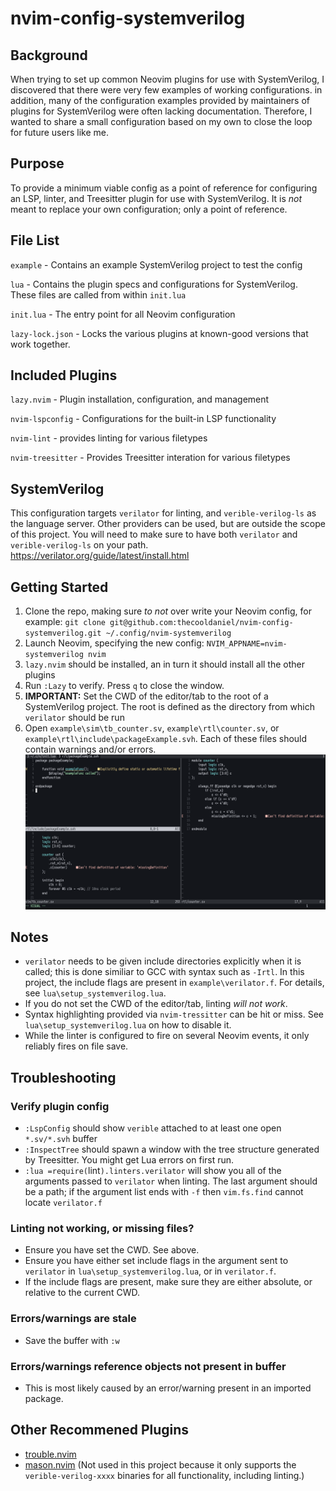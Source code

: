 # nvim-config-systemverilog

## Background
When trying to set up common Neovim plugins for use with SystemVerilog, I discovered that there were very few examples of working configurations. in addition, many of the configuration examples provided by maintainers of plugins for SystemVerilog were often lacking documentation. Therefore, I wanted to share a small configuration based on my own to close the loop for future users like me.  

## Purpose
To provide a minimum viable config as a point of reference for configuring an LSP, linter, and Treesitter plugin for use with SystemVerilog. It is *not* meant to replace your own configuration; only a point of reference.  

## File List
`example` - Contains an example SystemVerilog project to test the config

`lua` - Contains the plugin specs and configurations for SystemVerilog. These files are called from within `init.lua`

`init.lua` - The entry point for all Neovim configuration

`lazy-lock.json` - Locks the various plugins at known-good versions that work together.

## Included Plugins
`lazy.nvim` - Plugin installation, configuration, and management

`nvim-lspconfig` - Configurations for the built-in LSP functionality

`nvim-lint` - provides linting for various filetypes

`nvim-treesitter` - Provides Treesitter interation for various filetypes

## SystemVerilog
This configuration targets `verilator` for linting, and `verible-verilog-ls` as the language server. Other providers can be used, but are outside the scope of this project. You will need to make sure to have both `verilator` and `verible-verilog-ls` on your path. https://verilator.org/guide/latest/install.html 

 ## Getting Started
1. Clone the repo, making sure *to not* over write your Neovim config, for example: `git clone git@github.com:thecooldaniel/nvim-config-systemverilog.git ~/.config/nvim-systemverilog`
2. Launch Neovim, specifying the new config: `NVIM_APPNAME=nvim-systemverilog nvim`
3. `lazy.nvim` should be installed, an in turn it should install all the other plugins
4. Run `:Lazy` to verify. Press `q` to close the window.
5. **IMPORTANT:** Set the CWD of the editor/tab to the root of a SystemVerilog project. The root is defined as the directory from which `verilator` should be run
6. Open `example\sim\tb_counter.sv`, `example\rtl\counter.sv`, or `example\rtl\include\packageExample.svh`. Each of these files should contain warnings and/or errors.
![Image showing errors on the files mentioned in step 6](screenshot.png)

## Notes
- `verilator` needs to be given include directories explicitly when it is called; this is done similiar to GCC with syntax such as `-Irtl`. In this project, the include flags are present in `example\verilator.f`. For details, see `lua\setup_systemverilog.lua`.
- If you do not set the CWD of the editor/tab, linting *will not work*.
- Syntax highlighting provided via `nvim-tressitter` can be hit or miss. See `lua\setup_systemverilog.lua` on how to disable it.
- While the linter is configured to fire on several Neovim events, it only reliably fires on file save.

## Troubleshooting
### Verify plugin config
- `:LspConfig` should show `verible` attached to at least one open `*.sv/*.svh` buffer
- `:InspectTree` should spawn a window with the tree structure generated by Treesitter. You might get Lua errors on first run.
- `:lua =require(`lint`).linters.verilator` will show you all of the arguments passed to `verilator` when linting. The last argument should be a path; if the argument list ends with `-f` then `vim.fs.find` cannot locate `verilator.f`

### Linting not working, or missing files?
- Ensure you have set the CWD. See above.
- Ensure you have either set include flags in the argument sent to `verilator` in `lua\setup_systemverilog.lua`, or in `verilator.f`. 
- If the include flags are present, make sure they are either absolute, or relative to the current CWD.

### Errors/warnings are stale
- Save the buffer with `:w`

### Errors/warnings reference objects not present in buffer
- This is most likely caused by an error/warning present in an imported package.

## Other Recommened Plugins
- [trouble.nvim](https://github.com/folke/trouble.nvim)
- [mason.nvim](https://github.com/williamboman/mason.nvim) (Not used in this project because it only supports the `verible-verilog-xxxx` binaries for all functionality, including linting.)
